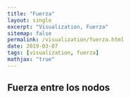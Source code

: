 ```yaml
---
title: "Fuerza"
layout: single
excerpt: "Visualization, Fuerza"
sitemap: false
permalink: /visualization/fuerza.html
date: 2019-03-07
tags: [visualization, fuerza]
mathjax: "true"
---
```


## Fuerza entre los nodos

<html lang="en">
<head>
    <meta charset="UTF-8">
    <meta name="viewport" content="width=device-width, initial-scale=1.0">
    <meta http-equiv="X-UA-Compatible" content="ie=edge">
    <title>Fuerza</title>
    <script src="https://d3js.org/d3.v3.min.js"></script>
</head>
<body>
    <div id="chart"></div>
    <script type="text/javascript">
		var margin = {top: 20, right: 60, bottom: 30, left: 60}, // dimensiones
			chartWidth = 700,
			chartHeight = 380,
            width = chartWidth - margin.left - margin.right,
            height = chartHeight - margin.top - margin.bottom,
            radio = 10, // variables
            cantidad = 150, // cantidad de circulos
            fuerza = -15, // fuerza de atraccion
            velocidad = 2,
            desorden = 100; // velocidad de generacion de clusters

        var color = d3.scale.category10(); // generamos escala de colores

        var nodes = d3.range(cantidad) // generamos los nodos, por medio de un arreglo
                    .map(function (i) { // en donde para cada elemento
                                return { index: i }; // generamos un objeto que contiene su indice
                            });

        var force = d3.layout.force() // generamos el formato para la fuerza
                    .charge(fuerza) // entregamos cierta fuerza de adhesion
                    .nodes(nodes) // le entregamos el conjunto de nodos
                    .size([width, height]) // tamaño
                    .on("tick", tick) // en cada instante se llama a la funcion tick, para posicionarlos
                    .start();

        var svg = d3.select("#chart") // el svg necesario para añadir los elementos
                    .append("svg")
                    .attr("width", width)
                    .attr("height", height)
                    .on("mousedown", desordenar); // permite desordenar los circulos cuando se hace click sobre el svg pero no en un circulo

        var node = svg.selectAll("circle") // agregaremos los nodos
                    .data(nodes)
                    .enter().append("circle") // generamos un conjunto de enter
                    .attr("cx", d => d.x)
                    .attr("cy", d => d.y)
                    .attr("r", radio)
                    // dado que crearemos 4 clusters, los colores los separaremos de igual forma
                    // por lo que al entregar el color, se añade un (i & 3) y así controlamos la homogeneidad
                    .style("fill", function (d, i) { return color(i & 3); }) // le entregamos color
                    .style("stroke", "black") // borde
                    .call(force.drag) // podremos trasladar el circulo
                    .on("mousedown", () => d3.event.stopPropagation()); // permite arrastrar los circulos

        function tick(evento) { // funcion que nos permitirá posicionarlos en los cuadrantes
            var v = velocidad * evento.alpha; // definimos su velocidad
            nodes.forEach(function (nodo, i) {
                nodo.y += i & 1 ? v : -v; // según qué grupo se trate, le entregamos una posicion inicial
                nodo.x += i & 2 ? v : -v;
            });

            node.attr("cx", d => d.x) // lo posicionamos
                .attr("cy", d => d.y);
        }

        function desordenar() { // funcion que nos permite desordenar los circulos cuando hacemos click en el svg
            nodes.forEach(function (nodo, i) { // a cada nodo
                nodo.x += (Math.random() - .5) * desorden; // lo trasladaremos una cantidad aletoria desde su posicion actual
                nodo.y += (Math.random() - .5) * desorden;
            });
            force.resume(); // aplicamos la accion
        }
    </script>
</body>
</html>